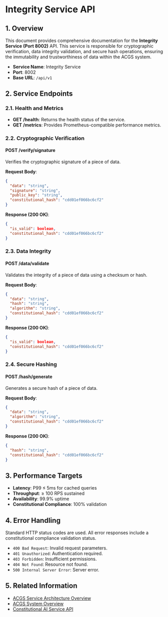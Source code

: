 # Integrity Service API

<!-- Constitutional Hash: cdd01ef066bc6cf2 -->

## 1. Overview

This document provides comprehensive documentation for the **Integrity Service (Port 8002)** API. This service is responsible for cryptographic verification, data integrity validation, and secure hash operations, ensuring the immutability and trustworthiness of data within the ACGS system.

- **Service Name**: Integrity Service
- **Port**: 8002
- **Base URL**: `/api/v1`

## 2. Service Endpoints

### 2.1. Health and Metrics

- **GET /health**: Returns the health status of the service.
- **GET /metrics**: Provides Prometheus-compatible performance metrics.

### 2.2. Cryptographic Verification

#### POST /verify/signature

Verifies the cryptographic signature of a piece of data.

**Request Body**:

```json
{
  "data": "string",
  "signature": "string",
  "public_key": "string",
  "constitutional_hash": "cdd01ef066bc6cf2"
}
```

**Response (200 OK)**:

```json
{
  "is_valid": boolean,
  "constitutional_hash": "cdd01ef066bc6cf2"
}
```

### 2.3. Data Integrity

#### POST /data/validate

Validates the integrity of a piece of data using a checksum or hash.

**Request Body**:

```json
{
  "data": "string",
  "hash": "string",
  "algorithm": "string",
  "constitutional_hash": "cdd01ef066bc6cf2"
}
```

**Response (200 OK)**:

```json
{
  "is_valid": boolean,
  "constitutional_hash": "cdd01ef066bc6cf2"
}
```

### 2.4. Secure Hashing

#### POST /hash/generate

Generates a secure hash of a piece of data.

**Request Body**:

```json
{
  "data": "string",
  "algorithm": "string",
  "constitutional_hash": "cdd01ef066bc6cf2"
}
```

**Response (200 OK)**:

```json
{
  "hash": "string",
  "constitutional_hash": "cdd01ef066bc6cf2"
}
```

## 3. Performance Targets

- **Latency**: P99 ≤ 5ms for cached queries
- **Throughput**: ≥ 100 RPS sustained
- **Availability**: 99.9% uptime
- **Constitutional Compliance**: 100% validation

## 4. Error Handling

Standard HTTP status codes are used. All error responses include a constitutional compliance validation status.

- `400 Bad Request`: Invalid request parameters.
- `401 Unauthorized`: Authentication required.
- `403 Forbidden`: Insufficient permissions.
- `404 Not Found`: Resource not found.
- `500 Internal Server Error`: Server error.

## 5. Related Information

- [ACGS Service Architecture Overview](../ACGS_SERVICE_OVERVIEW.md)
- [ACGS System Overview](../../SYSTEM_OVERVIEW.md)
- [Constitutional AI Service API](constitutional-ai.md)